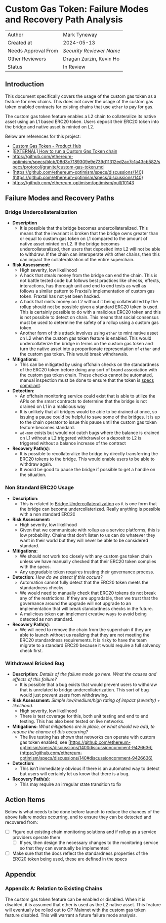 # Custom Gas Token: Failure Modes and Recovery Path Analysis

| | |
|--------|--------------|
| Author | Mark Tyneway |
| Created at | 2024-05-13 |
| Needs Approval From | *Security Reviewer Name* |
| Other Reviewers | Dragan Zurzin, Kevin Ho |
| Status | In Review |

## Introduction

This document specifically covers the usage of the custom gas token as a feature for new chains. This does not cover the usage of the custom gas token enabled contracts for existing chains that use `ether` to pay for gas.

The custom gas token feature enables a L2 chain to collateralize its native asset using an L1 based ERC20 token. Users deposit their ERC20 token into the bridge and native asset is minted on L2.

Below are references for this project:

- [Custom Gas Token - Product Hub](https://www.notion.so/Custom-Gas-Token-Product-Hub-4eeb15de1c4545b5bef68fc24b573a71?pvs=21)
- [[EXTERNAL] How to run a Custom Gas Token chain](https://www.notion.so/EXTERNAL-How-to-run-a-Custom-Gas-Token-chain-d88c68306f934790be051f87213a0b1d?pvs=21)
- https://github.com/ethereum-optimism/specs/blob/08d3c7189309e9e739d11312ed2ac7c1a43cb582/specs/protocol/granite/custom-gas-token.md
- [https://github.com/ethereum-optimism/specs/discussions/140](https://github.com/ethereum-optimism/specs/discussions/140)
- https://github.com/ethereum-optimism/optimism/pull/10143

## **Failure Modes and Recovery Paths**

### Bridge Undercollateralization

- **Description**
    - It is possible that the bridge becomes undercollateralized. This means that the invariant is broken that the bridge owns greater than or equal to custom gas token on L1 compared to the amount of native asset minted on L2. If the bridge becomes undercollateralized, then users that deposited into L2 will not be able to withdraw. If the chain can interoperate with other chains, then this can impact the collateralization of the entire superchain.
- **Risk Assessment:**
    - High severity, low likelihood
    - A hack that steals money from the bridge can end the chain. This is not battle tested code but follows best practices like checks, effects, interactions, has thorough unit and end to end tests as well as follows a similar pattern to Fraxtal’s implementation of custom gas token. Fraxtal has not yet been hacked.
    - A hack that mints money on L2 without it being collateralized by the rollup should not be possible given a standard ERC20 token is used. This is certainly possible to do with a malicious ERC20 token and this is not possible to detect on chain. This means that social consensus must be used to determine the safety of a rollup using a custom gas token.
    - Another form of this attack involves using `ether` to mint native asset on L2 when the custom gas token feature is enabled. This would undercollaterize the bridge in terms on the custom gas token and turn the native asset into a proportionate representation of `ether` and the custom gas token. This would break withdrawals.
- **Mitigations:**
    - This can be mitigated by using offchain checks on the standardness of the ERC20 token before doing any sort of brand association with the custom gas token chain. These checks cannot be automated, manual inspection must be done to ensure that the token is [specs compliant](https://github.com/ethereum-optimism/specs/blob/main/specs/protocol/granite/custom-gas-token.md#properties-of-a-gas-paying-token).
- **Detection:**
    - An offchain monitoring service could exist that is able to utilize the APIs on the smart contracts to determine that the bridge is not drained on L1 in a malicious way
    - It is unlikely that all bridges would be able to be drained at once, so issuing a pause could be helpful to save some of the bridges. It is up to the chain operator to issue this pause until the custom gas token feature becomes standard.
    - `wd-mon` exists but would not catch bugs where the balance is drained on L1 without a L2 triggered withdrawal or a deposit to L2 is triggered without a balance increase of the contract
- **Recovery Path(s)**:
    - It is possible to recollateralize the bridge by directly transferring the ERC20 tokens to the bridge. This would enable users to be able to withdraw again.
    - It would be good to pause the bridge if possible to get a handle on the situation.

### Non Standard ERC20 Usage

- **Description:**
    - This is related to [Bridge Undercollateralization](https://www.notion.so/Bridge-Undercollateralization-552a985fcbed4d95b468f4b4c5f22ec9?pvs=21) as it is one form that the bridge can become undercollaterized. Really anything is possible with a non standard ERC20
- **Risk Assessment:**
    - High severity, low likelihood
    - Given that we communicate with rollup as a service platforms, this is low probability. Chains that don’t listen to us can do whatever they want in their world but they will never be able to be considered standard.
- **Mitigations:**
    - We should not work too closely with any custom gas token chain unless we have manually checked that their ERC20 token complies with the specs.
    - Any upgradable token requires trusting their governance process.
- **Detection:** *How do we detect if this occurs?*
    - Automation cannot fully detect that the ERC20 token meets the standardness checks.
    - We would need to manually check that ERC20 tokens do not break any of the restrictions. If they are upgradable, then we trust that the governance around the upgrade will not upgrade to an implementation that will break standardness checks in the future.
    - A malicious token can implement creative ways to avoid being detected as non standard.
- **Recovery Path(s)**:
    - We will need to remove the chain from the superchain if they are able to launch without us realizing that they are not meeting the ERC20 standardness requirements. It is risky to have the team migrate to a standard ERC20 because it would require a full solvency check first.

### Withdrawal Bricked Bug

- **Description:** *Details of the failure mode go here. What the causes and effects of this failure?*
    - It is possible that a bug exists that would prevent users to withdraw that is unrelated to bridge undercollaterization. This sort of bug would just prevent users from withdrawing.
- **Risk Assessment:** *Simple low/medium/high rating of impact (severity) + likelihood.*
    - High severity, low likelihood
    - There is test coverage for this, both unit testing and end to end testing. This has also been tested on live networks.
- **Mitigations:** *What mitigations are in place, or what should we add, to reduce the chance of this occurring?*
    - The live testing has shown that networks can operate with custom gas token enabled, see [https://github.com/ethereum-optimism/specs/discussions/140#discussioncomment-9426636](https://github.com/ethereum-optimism/specs/discussions/140#discussioncomment-9426636)
- **Detection:**
    - This isn’t immediately obvious if there is an automated way to detect but users will certainly let us know that there is a bug.
- **Recovery Path(s)**:
    - This may require an irregular state transition to fix

## Action Items

Below is what needs to be done before launch to reduce the chances of the above failure modes occurring, and to ensure they can be detected and recovered from:

- [ ]  Figure out existing chain monitoring solutions and if rollup as a service providers operate them
    - [ ]  If yes, then design the necessary changes to the monitoring service so that they can eventually be implemented
- [ ] Make sure that the docs reflect the standardness properties of the ERC20 token being used, these are defined in the specs

## Appendix

### Appendix A: Relation to Existing Chains

The custom gas token feature can be enabled or disabled. When it is disabled, it is assumed that ether is used as the L2 native asset.
This feature will eventually be rolled out to OP Mainnet with the custom gas token feature disabled. This will warrant a future failure mode analysis.

